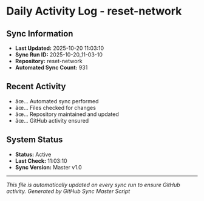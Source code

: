 ﻿# Daily Activity Log - reset-network

## Sync Information
- **Last Updated:** 2025-10-20 11:03:10
- **Sync Run ID:** 2025-10-20_11-03-10
- **Repository:** reset-network
- **Automated Sync Count:** 931

## Recent Activity
- âœ… Automated sync performed
- âœ… Files checked for changes
- âœ… Repository maintained and updated
- âœ… GitHub activity ensured

## System Status
- **Status:** Active
- **Last Check:** 11:03:10
- **Sync Version:** Master v1.0

---
*This file is automatically updated on every sync run to ensure GitHub activity.*
*Generated by GitHub Sync Master Script*
